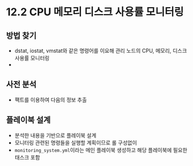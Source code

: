 # 12.2 CPU 메모리 디스크 사용률 모니터링

## 방법 찾기
  - dstat, iostat, vmstat와 같은 명령어를 이요해 관리 노드의 CPU, 메모리, 디스크 사용률 모니터링
  - 
## 사전 분석
  - 팩트를 이용하여 다음의 정보 추출
 
## 플레이북 설계
  - 분석한 내용을 기반으로 플레이북 설계
  - 모니터링 관련된 명령들을 실행할 계획이므로 롤 구성없이
  - ```monitoring_system.yml```이라는 메인 플레이북 생성하고 해당 플레이북에 필요한 태스크 포함
